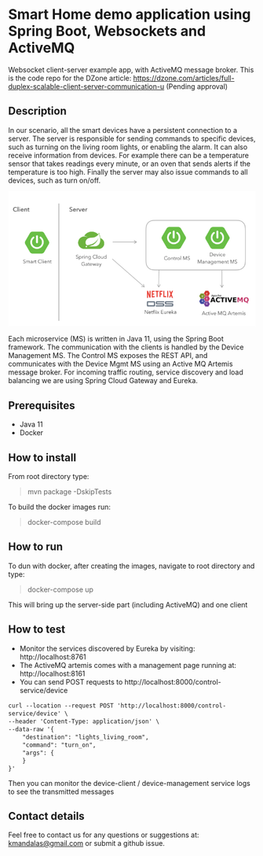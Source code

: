 # Smart Home demo application using Spring Boot, Websockets and ActiveMQ
Websocket client-server example app, with ActiveMQ message broker. 
This is the code repo for the DZone article: https://dzone.com/articles/full-duplex-scalable-client-server-communication-u (Pending approval)
	
## Description 
In our scenario, all the smart devices have a persistent connection to a server. The server is responsible for sending commands to specific devices, such as turning on the living room lights, or enabling the alarm. It can also receive information from devices. For example there can be a temperature sensor that takes readings every minute, or an oven that sends alerts if the temperature is too high. Finally the server may also issue commands to all devices, such as turn on/off.

![Image of Microservices](/screenshots/websockets-2.png)

Each microservice (MS) is written in Java 11, using the Spring Boot framework. The communication with the clients is handled by the Device Management MS. The Control MS exposes the REST API, and communicates with the Device Mgmt MS using an Active MQ Artemis message broker. For incoming traffic routing, service discovery and load balancing we are using Spring Cloud Gateway and Eureka.

## Prerequisites

* Java 11
* Docker

## How to install

From root directory type:

> mvn package -DskipTests

To build the docker images run:

> docker-compose build

## How to run

To dun with docker, after creating the images, navigate to root directory and type:

> docker-compose up

This will bring up the server-side part (including ActiveMQ) and one client 

## How to test

* Monitor the services discovered by Eureka by visiting: http://localhost:8761
* The ActiveMQ artemis comes with a management page running at: http://localhost:8161
* You can send POST requests to http://localhost:8000/control-service/device 

```
curl --location --request POST 'http://localhost:8000/control-service/device' \
--header 'Content-Type: application/json' \
--data-raw '{
	"destination": "lights_living_room",
	"command": "turn_on",
	"args": {
	}
}'
```

Then you can monitor the device-client / device-management service logs to see the transmitted messages

## Contact details
Feel free to contact us for any questions or suggestions at: kmandalas@gmail.com or submit a github issue.

